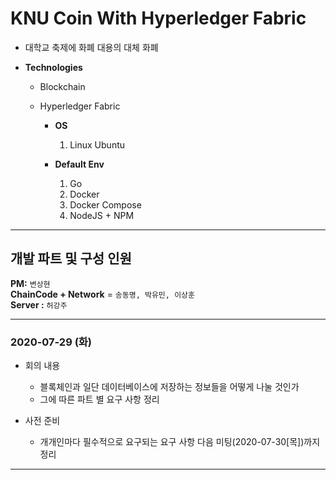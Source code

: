 # KNU Coin With Hyperledger Fabric
- 대학교 축제에 화폐 대용의 대체 화폐

- **Technologies**  

    - Blockchain    
    - Hyperledger Fabric  
    
        - **OS**  
            1. Linux Ubuntu  
            
        - **Default Env**  
            1. Go  
            1. Docker  
            1. Docker Compose  
            1. NodeJS + NPM  

---
## 개발 파트 및 구성 인원

__PM:__ `변상현`    
__ChainCode + Network__ = `송동명, 박유민, 이상훈`  
__Server :__ `허강주`  

---
### 2020-07-29 (화)

- 회의 내용
    * 블록체인과 일단 데이터베이스에 저장하는 정보들을 어떻게 나눌 것인가
    * 그에 따른 파트 별 요구 사항 정리

- 사전 준비
    * 개개인마다 필수적으로 요구되는 요구 사항 다음 미팅(2020-07-30[목])까지 정리
---
